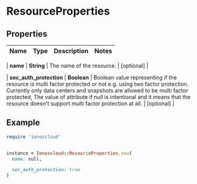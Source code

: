 # ResourceProperties

## Properties

| Name | Type | Description | Notes |
| ---- | ---- | ----------- | ----- |

| **name** | **String** | The name of the resource. | [optional] |

| **sec_auth_protection** | **Boolean** | Boolean value representing if the resource is multi factor protected or not e.g. using two factor protection. Currently only data centers and snapshots are allowed to be multi factor protected, The value of attribute if null is intentional and it means that the resource doesn&#39;t support multi factor protection at all. | [optional] |

## Example

```ruby
require 'ionoscloud'


instance = Ionoscloud::ResourceProperties.new(
  name: null,

  sec_auth_protection: true
)
```

